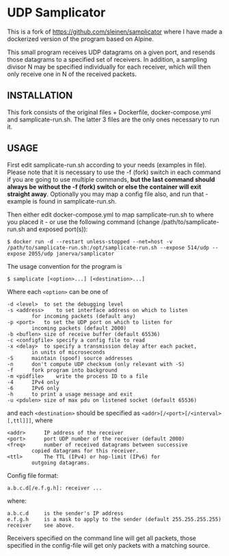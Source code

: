UDP Samplicator
===============

This is a fork of https://github.com/sleinen/samplicator where I have made a dockerized version of the program based on Alpine.

This small program receives UDP datagrams on a given port, and resends those datagrams to a specified set of receivers. In addition, a sampling divisor N may be specified individually for each receiver, which will then only receive one in N of the received packets.

INSTALLATION
------------
This fork consists of the original files + Dockerfile, docker-compose.yml and samplicate-run.sh. The latter 3 files are the only ones necessary to run it.

USAGE
-----
First edit samplicate-run.sh according to your needs (examples in file). Please note that it is necessary to use the -f (fork) switch in each command if you are going to use multiple commands, **but the last command should always be without the -f (fork) switch or else the container will exit straight away**. Optionally you may map a config file also, and run that - example is found in samplicate-run.sh.

Then either edit docker-compose.yml to map samplicate-run.sh to where you placed it - or use the following command (change /path/to/samplicate-run.sh and exposed port(s)):
```
$ docker run -d --restart unless-stopped --net=host -v /path/to/samplicate-run.sh:/opt/samplicate-run.sh --expose 514/udp --expose 2055/udp janerva/samplicator
```


The usage convention for the program is

	$ samplicate [<option>...] [<destination>...]

Where each `<option>` can be one of

	-d <level>	to set the debugging level
	-s <address>	to set interface address on which to listen
			for incoming packets (default any)
	-p <port>	to set the UDP port on which to listen for
			incoming packets (default 2000)
	-b <buflen>	size of receive buffer (default 65536)
	-c <configfile>	specify a config file to read
	-x <delay>	to specify a transmission delay after each packet,
		    in units of	microseconds
	-S		maintain (spoof) source addresses
	-n		don't compute UDP checksum (only relevant with -S)
	-f		fork program into background
	-m <pidfile>	write the process ID to a file
	-4		IPv4 only
	-6		IPv6 only
	-h		to print a usage message and exit
	-u <pdulen>	size of max pdu on listened socket (default 65536)

and each `<destination>` should be specified as
`<addr>[/<port>[/<interval>[,ttl]]]`, where

	<addr>		IP address of the receiver
	<port>		port UDP number of the receiver (default 2000)
	<freq>		number of received datagrams between successive
			copied datagrams for this receiver.
	<ttl>		The TTL (IPv4) or hop-limit (IPv6) for
			outgoing datagrams.

Config file format:

    a.b.c.d[/e.f.g.h]: receiver ...

where:

	a.b.c.d     is the sender's IP address
    e.f.g.h     is a mask to apply to the sender (default 255.255.255.255)
    receiver    see above.

Receivers specified on the command line will get all packets, those
specified in the config-file will get only packets with a matching
source.
